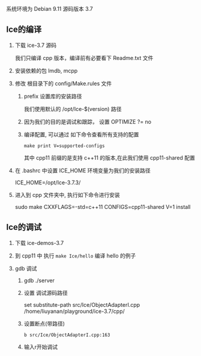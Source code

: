 系统环境为 Debian 9.11
源码版本 3.7

## Ice的编译

1. 下载 ice-3.7 源码

   我们只编译 cpp 版本，编译前有必要看下 Readme.txt 文件

2. 安装依赖的包
   lmdb, mcpp

3. 修改 根目录下的 config/Make.rules 文件

    1. prefix 设置库的安装路径
       
       我们使用默认的 /opt/Ice-$(version) 路径
    
    2. 因为我们的目的是调试和跟踪， 设置 OPTIMIZE ?= no
    
    3. 编译配置, 可以通过 如下命令查看所有支持的配置
       
       `make print V=supported-configs`
    
        其中 cpp11 前缀的是支持 c++11 的版本,在此我们使用 cpp11-shared 配置
   
4. 在 .bashrc 中设置 ICE_HOME 环境变量为我们的安装路径
    
   ICE_HOME=/opt/Ice-3.7.3/

5. 进入到 cpp 文件夹中, 执行如下命令进行安装
   
   sudo make CXXFLAGS=-std=c++11 CONFIGS=cpp11-shared V=1 install
   
   

## Ice的调试

1. 下载 ice-demos-3.7 

2. 到 cpp11 中 执行 `make Ice/hello` 编译 hello 的例子

3. gdb 调试

   1. gdb ./server
   
   2. 设置 调试源码路径
   
      set substitute-path src/Ice/ObjectAdapterI.cpp /home/liuyanan/playground/ice-3.7/cpp/

   3. 设置断点(带路径)
   
      `b src/Ice/ObjectAdapterI.cpp:163`

   4.  输入r开始调试 
   